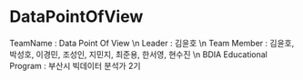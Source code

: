 # DataPointOfView
TeamName : Data Point Of View \n
Leader : 김윤호 \n
Team Member : 김윤호, 박성호, 이경민, 조성인, 지민지, 최준용, 한서영, 현수진 \n
BDIA Educational Program : 부산시 빅데이터 분석가 2기
